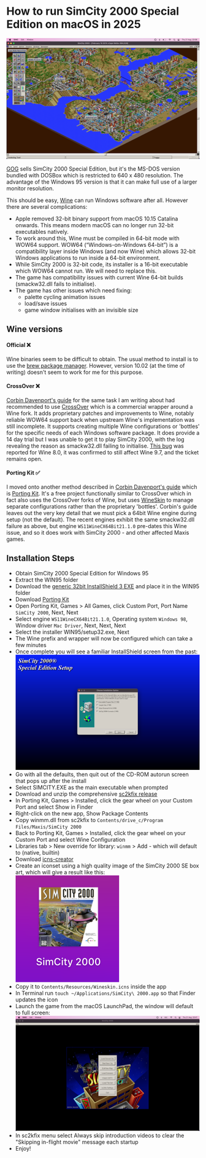# How to run SimCity 2000 Special Edition on macOS in 2025

![SC2000 Gameplay](images/sc2000.png)

[GOG](https://www.gog.com/en/game/simcity_2000_special_edition) sells SimCity 2000 Special Edition, but it's the MS-DOS version bundled with DOSBox which is restricted to 640 x 480 resolution. The advantage of the Windows 95 version is that it can make full use of a larger monitor resolution.

This should be easy, [Wine](https://www.winehq.org/) can run Windows software after all. However there are several complications:
- Apple removed 32-bit binary support from macOS 10.15 Catalina onwards. This means modern macOS can no longer run 32-bit executables natively.
- To work around this, Wine must be compiled in 64-bit mode with WOW64 support. WOW64 (“Windows-on-Windows 64-bit”) is a compatibility layer inside Windows (and now Wine) which allows 32-bit Windows applications to run inside a 64-bit environment.
- While SimCity 2000 is 32-bit code, its installer is a 16-bit executable which WOW64 cannot run. We will need to replace this.
- The game has compatibility issues with current Wine 64-bit builds (smackw32.dll fails to initialise).
- The game has other issues which need fixing:
  - palette cycling animation issues
  - load/save issues
  - game window initialises with an invisible size

## Wine versions

#### Official ❌
Wine binaries seem to be difficult to obtain. The usual method to install is to use the [brew package manager](https://formulae.brew.sh/cask/wine-stable). However, version 10.02 (at the time of writing) doesn't seem to work for me for this purpose.

#### CrossOver ❌
[Corbin Davenport's guide](https://www.spacebar.news/how-to-play-simcity-2000-mac/) for the same task I am writing about had recommended to use [CrossOver](https://www.codeweavers.com/crossover) which is a commercial wrapper around a Wine fork. It adds proprietary patches and improvements to Wine, notably reliable WOW64 support back when upstream Wine's implementation was still incomplete. It supports creating multiple Wine configurations or 'bottles' for the specific needs of each Windows software package. It does provide a 14 day trial but I was unable to get it to play SimCity 2000, with the log revealing the reason as smackw32.dll failing to initialise. [This bug](https://bugs.winehq.org/show_bug.cgi?id=54670) was reported for Wine 8.0, it was confirmed to still affect Wine 9.7, and the ticket remains open.

#### Porting Kit ✅
I moved onto another method described in [Corbin Davenport's guide](https://www.spacebar.news/how-to-play-simcity-2000-mac/) which is [Porting Kit](https://www.portingkit.com/). It's a free project functionally similar to CrossOver which in fact also uses the CrossOver forks of Wine, but uses [WineSkin](https://github.com/The-Wineskin-Project/wineskin-source) to manage separate configurations rather than the proprietary 'bottles'. Corbin's guide leaves out the very key detail that we must pick a 64bit Wine engine during setup (not the default). The recent engines exhibit the same smackw32.dll failure as above, but engine `WS11WineCX64Bit21.1.0` pre-dates this Wine issue, and so it does work with SimCity 2000 - and other affected Maxis games.

## Installation Steps
- Obtain SimCity 2000 Special Edition for Windows 95
- Extract the WIN95 folder
- Download the [generic 32bit InstallShield 3 EXE](https://community.pcgamingwiki.com/files/file/111-installshield-3-32-bit-generic-installer/) and place it in the WIN95 folder
- Download [Porting Kit](https://www.portingkit.com/)
- Open Porting Kit, Games > All Games, click Custom Port, Port Name `SimCity 2000`, Next, Next
- Select engine `WS11WineCX64Bit21.1.0`, Operating system `Windows 98`, Window driver `Mac Driver`, Next, Next, Next
- Select the installer WIN95/setup32.exe, Next
- The Wine prefix and wrapper will now be configured which can take a few minutes
- Once complete you will see a familiar InstallShield screen from the past:
  ![InstallShield](images/installer.png)
- Go with all the defaults, then quit out of the CD-ROM autorun screen that pops up after the install
- Select SIMCITY.EXE as the main executable when prompted
- Download and unzip the comprehensive [sc2kfix release](https://github.com/sc2kfix/sc2kfix)
- In Porting Kit, Games > Installed, click the gear wheel on your Custom Port and select Show in Finder
- Right-click on the new app, Show Package Contents
- Copy winmm.dll from sc2kfix to `Contents/drive_c/Program Files/Maxis/SimCity 2000`
- Back to Porting Kit, Games > Installed, click the gear wheel on your Custom Port and select Wine Configuration
- Libraries tab > New override for library: `winmm` > Add - which will default to (native, builtin)
- Download [icns-creator](https://github.com/alptugan/icns-creator)
- Create an iconset using a high quality image of the SimCity 2000 SE box art, which will give a result like this:  
  ![SC2000 icon](images/icon.png)
- Copy it to `Contents/Resources/Wineskin.icns` inside the app
- In Terminal run `touch ~/Applications/SimCity\ 2000.app` so that Finder updates the icon
- Launch the game from the macOS LaunchPad, the window will default to full screen:
  ![Fullscreen main menu](images/windowsize.png)
- In sc2kfix menu select Always skip introduction videos to clear the "Skipping in-flight movie" message each startup
- Enjoy!
